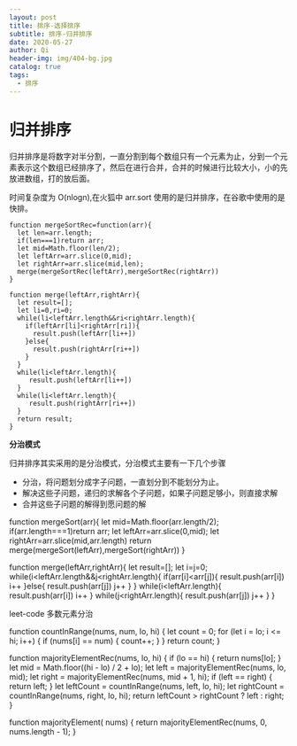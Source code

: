 ```yaml
---
layout: post
title: 排序-选择排序
subtitle: 排序-归并排序
date: 2020-05-27
author: Qi
header-img: img/404-bg.jpg
catalog: true
tags:
  - 排序
---
```


# 归并排序



归并排序是将数字对半分割，一直分割到每个数组只有一个元素为止，分到一个元素表示这个数组已经排序了，然后在进行合并，合并的时候进行比较大小，小的先放进数组，打的放后面。

时间复杂度为 O(nlogn),在火狐中 arr.sort 使用的是归并排序，在谷歌中使用的是快排。

```
function mergeSortRec=function(arr){
  let len=arr.length;
  if(len===1)return arr;
  let mid=Math.floor(len/2);
  let leftArr=arr.slice(0,mid);
  let rightArr=arr.slice(mid,len);
  merge(mergeSortRec(leftArr),mergeSortRec(rightArr))
}

function merge(leftArr,rightArr){
  let result=[];
  let li=0,ri=0;
  while(li<leftArr.length&&ri<rightArr.length){
    if(leftArr[li]<rightArr[ri]){
      result.push(leftArr[li++])
    }else{
      result.push(rightArr[ri++])
    }
  }
  while(li<leftArr.length){
     result.push(leftArr[li++])
  }
  while(li<leftArr.length){
     result.push(rightArr[ri++])
  }
  return result;
}
```
**分治模式**

归并排序其实采用的是分治模式，分治模式主要有一下几个步骤
- 分治，将问题划分成字子问题，一直划分到不能划分为止。
- 解决这些子问题，递归的求解各个子问题，如果子问题足够小，则直接求解
- 合并这些子问题的解得到愿问题的解

function mergeSort(arr){
  let mid=Math.floor(arr.length/2);
  if(arr.length===1)return arr;
  let leftArr=arr.slice(0,mid);
  let rightArr=arr.slice(mid,arr.length)
  return merge(mergeSort(leftArr),mergeSort(rightArr))
}

function merge(leftArr,rightArr){
  let result=[];
  let i=j=0;
  while(i<leftArr.length&&j<rightArr.length){
    if(arr[i]<arr[j]){
      result.push(arr[i])
      i++
    }else{
      result.push(arr[j])
      j++
    }
  }
  while(i<leftArr.length){
    result.push(arr[i])
    i++
  }
  while(j<rightArr.length){
    result.push(arr[j])
    j++
  }
}


leet-code 多数元素分治

function countInRange(nums, num, lo,  hi) {
    let count = 0;
    for (let i = lo; i <= hi; i++) {
        if (nums[i] == num) {
            count++;
        }
    }
    return count;
}

function majorityElementRec(nums, lo, hi) {
    if (lo == hi) {
        return nums[lo];
    }
    let mid = Math.floor((hi - lo) / 2 + lo);
    let left = majorityElementRec(nums, lo, mid);
    let right = majorityElementRec(nums, mid + 1, hi);
    if (left == right) {
        return left;
    }
    let leftCount = countInRange(nums, left, lo, hi);
    let rightCount = countInRange(nums, right, lo, hi);
    return leftCount > rightCount ? left : right;
}

function majorityElement( nums) {
     return majorityElementRec(nums, 0, nums.length - 1);
}


